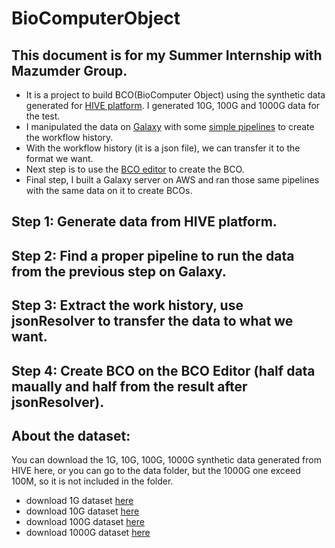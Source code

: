 # BioComputerObject
## This document is for my Summer Internship with Mazumder Group. 
* It is a project to build BCO(BioComputer Object) using the synthetic data generated for [HIVE platform](https://hive.biochemistry.gwu.edu/dna.cgi?cmd=home). I generated 10G, 100G and 1000G data for the test. 
* I manipulated the data on [Galaxy](https://usegalaxy.org) with some [simple pipelines](https://www.melbournebioinformatics.org.au/tutorials/tutorials/variant_calling_galaxy_1/variant_calling_galaxy_1/) to create the workflow history. 
* With the workflow history (it is a json file), we can transfer it to the format we want. 
* Next step is to use the [BCO editor](http://www.biocomputeobject.org/bco_editor/) to create the BCO.
* Final step, I built a Galaxy server on AWS and ran those same pipelines with the same data on it to create BCOs.

## Step 1: Generate data from HIVE platform.

## Step 2: Find a proper pipeline to run the data from the previous step on Galaxy.

## Step 3: Extract the work history, use jsonResolver to transfer the data to what we want.

## Step 4: Create BCO on the BCO Editor (half data maually and half from the result after jsonResolver).

## About the dataset:
You can download the 1G, 10G, 100G, 1000G synthetic data generated from HIVE here, or you can go to the data folder, but the 1000G one exceed 100M, so it is not included in the folder.
* download 1G dataset [here](https://bco-gwu.s3.amazonaws.com/1G_data.fastq)
* download 10G dataset [here](https://bco-gwu.s3.amazonaws.com/10G_data.fastq)
* download 100G dataset [here](https://bco-gwu.s3.amazonaws.com/100G_data.fastq)
* download 1000G dataset [here](https://bco-gwu.s3.amazonaws.com/1000G_data.fastq)


